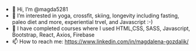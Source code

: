 - 👋 Hi, I’m @magda5281
- 👀 I’m interested in yoga, crossfit, skiing, longevity including fasting, paleo diet and more, experiential trvel, and Javascript :-) 
- 🌱 I have completed courses where I used HTML,CSS, SASS, Javascript, Bootstrap, React, Axios, Firebase
- 📫 How to reach me: https://www.linkedin.com/in/magdalena-gozdalik/

<!---
magda5281/magda5281 is a ✨ special ✨ repository because its `README.md` (this file) appears on your GitHub profile.
You can click the Preview link to take a look at your changes.
--->
